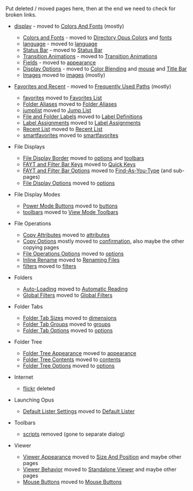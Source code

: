 Put deleted / moved pages here, then at the end we need to check for broken links.

- [display](/Manual/preferences/preferences_categories/display/RAEDME.md) - moved to [Colors And Fonts](/Manual/preferences/preferences_categories/colors_and_fonts/RAEDME.md) (mostly)
  - [Colors and Fonts](/Manual/preferences/preferences_categories/display/colors_and_fonts.md) - moved to [Directory Opus Colors](/Manual/preferences/preferences_categories/colors_and_fonts/directory_opus_colors/RAEDME.md) and [fonts](/Manual/preferences/preferences_categories/colors_and_fonts/fonts.md)
  - [language](/Manual/preferences/preferences_categories/display/language.md) - moved to [language](/Manual/preferences/preferences_categories/user_interface/language.md)
  - [Status Bar](/Manual/preferences/preferences_categories/display/status_bar.md) - moved to [Status Bar](/Manual/preferences/preferences_categories/file_displays/status_bar.md)
  - [Transition Animations](/Manual/preferences/preferences_categories/display/transition_animations.md) - moved to [Transition Animations](/Manual/preferences/preferences_categories/user_interface/transition_animations.md)
  - [Fields](/Manual/preferences/preferences_categories/display/fields.md) - moved to [appearance](/Manual/preferences/preferences_categories/file_display_columns/appearance.md)
  - [Display Options](/Manual/preferences/preferences_categories/display/display_options.md) - moved to [Color Blending](/Manual/preferences/preferences_categories/colors_and_fonts/color_blending.md) and [mouse](/Manual/preferences/preferences_categories/file_displays/mouse/RAEDME.md) and [Title Bar](/Manual/preferences/preferences_categories/file_displays/title_bar.md)
  - [Images](/Manual/preferences/preferences_categories/display/images.md) moved to [images](/Manual/preferences/preferences_categories/colors_and_fonts/directory_opus_colors/images.md) (mostly)

- [Favorites and Recent](/Manual/preferences/preferences_categories/favorites_and_recent/RAEDME.md) - moved to [Frequently Used Paths](/Manual/preferences/preferences_categories/frequently_used_paths/RAEDME.md) (mostly)
  - [favorites](/Manual/preferences/preferences_categories/favorites_and_recent/favorites.md) moved to [Favorites List](/Manual/preferences/preferences_categories/frequently_used_paths/favorites_list.md)
  - [Folder Aliases](/Manual/preferences/preferences_categories/favorites_and_recent/folder_aliases.md) moved to [Folder Aliases](/Manual/preferences/preferences_categories/frequently_used_paths/folder_aliases.md)
  - [jumplist](/Manual/preferences/preferences_categories/favorites_and_recent/jumplist.md) moved to [Jump List](/Manual/preferences/preferences_categories/miscellaneous/windows_integration/jump_list.md)
  - [File and Folder Labels](/Manual/preferences/preferences_categories/favorites_and_recent/file_and_folder_labels.md) moved to [Label Definitions](/Manual/preferences/preferences_categories/labels/label_definitions.md)
  - [Label Assignments](/Manual/preferences/preferences_categories/favorites_and_recent/label_assignments.md) moved to [Label Assignments](/Manual/preferences/preferences_categories/labels/label_assignments/RAEDME.md)
  - [Recent List](/Manual/preferences/preferences_categories/favorites_and_recent/recent_list.md) moved to [Recent List](/Manual/preferences/preferences_categories/frequently_used_paths/recent_list.md)
  - [smartfavorites](/Manual/preferences/preferences_categories/favorites_and_recent/smartfavorites.md) moved to [smartfavorites](/Manual/preferences/preferences_categories/frequently_used_paths/smartfavorites.md)

- File Displays
  - [File Display Border](/Manual/preferences/preferences_categories/file_displays/file_display_border.md) moved to [options](/Manual/preferences/preferences_categories/location_bar/options.md) and [toolbars](/Manual/preferences/preferences_categories/location_bar/toolbars.md)
  - [FAYT and Filter Bar Keys](/Manual/preferences/preferences_categories/file_displays/fayt_and_filter_bar_keys.md) moved to [Quick Keys](/Manual/preferences/preferences_categories/filtering_and_sorting/quick_keys.md)
  - [FAYT and Filter Bar Options](/Manual/preferences/preferences_categories/file_displays/fayt_and_filter_bar_options.md) moved to [Find-As-You-Type](/Manual/preferences/preferences_categories/filtering_and_sorting/find_as_you_type/RAEDME.md) (and sub-pages)
  - [File Display Options](/Manual/preferences/preferences_categories/file_displays/file_display_options.md) moved to [options](/Manual/preferences/preferences_categories/file_displays/options/RAEDME.md)

- File Display Modes
  - [Power Mode Buttons](/Manual/preferences/preferences_categories/file_display_modes/power_mode_buttons.md) moved to [buttons](/Manual/preferences/preferences_categories/file_display_modes/power_mode/buttons.md)
  - [toolbars](/Manual/preferences/preferences_categories/file_display_modes/toolbars.md) moved to [View Mode Toolbars](/Manual/preferences/preferences_categories/toolbars/view_mode_toolbars.md)

- File Operations
  - [Copy Attributes](/Manual/preferences/preferences_categories/file_operations/copy_attributes.md) moved to [attributes](/Manual/preferences/preferences_categories/file_operations/copying_files/attributes.md)
  - [Copy Options](/Manual/preferences/preferences_categories/file_operations/copy_options.md) mostly moved to [confirmation](/Manual/preferences/preferences_categories/file_operations/copying_files/confirmation.md), also maybe the other copying pages
  - [File Operations Options](/Manual/preferences/preferences_categories/file_operations/file_operations_options.md) moved to [options](/Manual/preferences/preferences_categories/file_operations/options.md)
  - [Inline Rename](/Manual/preferences/preferences_categories/file_operations/inline_rename.md) moved to [Renaming Files](/Manual/preferences/preferences_categories/file_operations/renaming_files/RAEDME.md)
  - [filters](/Manual/preferences/preferences_categories/file_operations/filters.md) moved to [filters](/Manual/preferences/preferences_categories/filtering_and_sorting/filters.md)

- Folders
  - [Auto-Loading](/Manual/preferences/preferences_categories/folders/auto-loading.md) moved to [Automatic Reading](/Manual/preferences/preferences_categories/folders/automatic_reading.md)
  - [Global Filters](/Manual/preferences/preferences_categories/folders/global_filters.md) moved to [Global Filters](/Manual/preferences/preferences_categories/filtering_and_sorting/global_filters.md)

- Folder Tabs
  - [Folder Tab Sizes](/Manual/preferences/preferences_categories/folder_tabs/folder_tab_sizes.md) moved to [dimensions](/Manual/preferences/preferences_categories/folder_tabs/dimensions.md)
  - [Folder Tab Groups](/Manual/preferences/preferences_categories/folder_tabs/folder_tab_groups.md) moved to [groups](/Manual/preferences/preferences_categories/folder_tabs/groups.md)
  - [Folder Tab Options](/Manual/preferences/preferences_categories/folder_tabs/folder_tab_options.md) moved to [options](/Manual/preferences/preferences_categories/folder_tabs/options.md)

- Folder Tree
  - [Folder Tree Appearance](/Manual/preferences/preferences_categories/folder_tree/folder_tree_appearance.md) moved to [appearance](/Manual/preferences/preferences_categories/folder_tree/appearance.md)
  - [Folder Tree Contents](/Manual/preferences/preferences_categories/folder_tree/folder_tree_contents.md) moved to [contents](/Manual/preferences/preferences_categories/folder_tree/contents.md)
  - [Folder Tree Options](/Manual/preferences/preferences_categories/folder_tree/folder_tree_options.md) moved to [options](/Manual/preferences/preferences_categories/folder_tree/options.md)

- Internet
  - [flickr](/Manual/preferences/preferences_categories/internet/flickr.md) deleted

- Launching Opus
  - [Default Lister Settings](/Manual/preferences/preferences_categories/launching_opus/default_lister_settings.md) moved to [Default Lister](/Manual/preferences/preferences_categories/layouts_and_styles/default_lister.md)

- Toolbars
  - [scripts](/Manual/preferences/preferences_categories/toolbars/scripts.md) removed (gone to separate dialog)

- Viewer
  - [Viewer Appearance](/Manual/preferences/preferences_categories/viewer/viewer_appearance.md) moved to [Size And Position](/Manual/preferences/preferences_categories/viewer/standalone_viewer/size_and_position.md) and maybe other pages
  - [Viewer Behavior](/Manual/preferences/preferences_categories/viewer/viewer_behavior.md) moved to [Standalone Viewer](/Manual/preferences/preferences_categories/viewer/standalone_viewer/RAEDME.md) and maybe other pages
  - [Mouse Buttons](/Manual/preferences/preferences_categories/viewer/mouse_buttons.md) moved to [Mouse Buttons](/Manual/preferences/preferences_categories/viewer/standalone_viewer/mouse_buttons.md)
